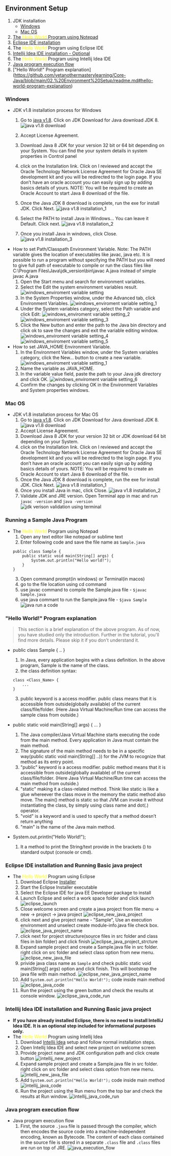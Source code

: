## Environment Setup ##
1. JDK installation
    - [Windows](https://github.com/yetanothermasterylearning/Core-Java/blob/main/02.%20Environment%20Setup/readme.md#windows)
    - [Mac OS](https://github.com/yetanothermasterylearning/Core-Java/blob/main/02.%20Environment%20Setup/readme.md#mac-os)
2. [The <span style="color:yellow">Hello World</span> Program using Notepad](https://github.com/yetanothermasterylearning/Core-Java/blob/main/02.%20Environment%20Setup/readme.md#running-a-sample-java-program)
3. [Eclipse IDE installation](https://github.com/yetanothermasterylearning/Core-Java/blob/main/02.%20Environment%20Setup/readme.md#eclipse-ide-installation-and-running-basic-java-project)
4. The <span style="color:yellow">Hello World</span> Program using Eclipse IDE
5. [Intellij Idea IDE installation - Optional](https://github.com/yetanothermasterylearning/Core-Java/blob/main/02.%20Environment%20Setup/readme.md#intellij-idea-ide-installation-and-running-basic-java-project)
6. The <span style="color:yellow">Hello World</span> Program using Intellij Idea IDE
7. [Java program execution flow](https://github.com/yetanothermasterylearning/Core-Java/blob/main/02.%20Environment%20Setup/readme.md#java-program-execution-flow)
8. ["Hello World!" Program explanation] (https://github.com/yetanothermasterylearning/Core-Java/blob/main/02.%20Environment%20Setup/readme.md#hello-world-program-explanation)
### Windows ###
- JDK v1.8 installation process for Windows
    1. Go to [java v1.8](https://www.oracle.com/java/technologies/downloads/#java8). Click on JDK Download for Java download JDK 8.
    ![java v1.8 download](https://github.com/yetanothermasterylearning/Core-Java/blob/main/02.%20Environment%20Setup/Pictures/windows_jdk_v1.8_download.png)
    2. Accept License Agreement.
    3. Download Java 8 JDK for your version 32 bit or 64 bit depending on your System. You can find the your system details in system properties in Control panel

    4. click on the Installation link. Click on I reviewed and accept the Oracle Technology Network License Agreement for Oracle Java SE development kit and you will be redirected to the login page. If you don’t have an oracle account you can easily sign up by adding basics details of yours.
    NOTE: You will be required to create an Oracle Account to start Java 8 download of the file.
    5. Once the Java JDK 8 download is complete, run the exe for install JDK. Click Next.
    ![java v1.8 installation_1](https://github.com/yetanothermasterylearning/Core-Java/blob/main/02.%20Environment%20Setup/Pictures/windows_jdk_installation_1.png)
    6. Select the PATH to install Java in Windows… You can leave it Default. Click next.
    ![java v1.8 installation_2](https://github.com/yetanothermasterylearning/Core-Java/blob/main/02.%20Environment%20Setup/Pictures/windows_jdk_installation_2.png)
    7. Once you install Java in windows, click Close.
    ![java v1.8 installation_3](https://github.com/yetanothermasterylearning/Core-Java/blob/main/02.%20Environment%20Setup/Pictures/windows_jdk_installation_3.png)
- How to set Path/Classpath Environment Variable.
    Note: The PATH variable gives the location of executables like javac, java etc. It is possible to run a program without specifying the PATH but you will need to give full path of executable to compile or run the class files like C:\Program Files\Java\jdk_version\bin\javac A.java instead of simple javac A.java
    1. Open the Start menu and search for environment variables.
    2. Select the Edit the system environment variables result.
    ![windows_enviroment variable setting](https://github.com/yetanothermasterylearning/Core-Java/blob/main/02.%20Environment%20Setup/Pictures/windows_enviroment%20variable%20setting.png)
    3. In the System Properties window, under the Advanced tab, click Environment Variables.
    ![windows_enviroment variable setting_1](https://github.com/yetanothermasterylearning/Core-Java/blob/main/02.%20Environment%20Setup/Pictures/windows_enviroment%20variable%20setting_1.png)
    4. Under the System variables category, select the Path variable and click Edit:
    ![windows_enviroment variable setting_2](https://github.com/yetanothermasterylearning/Core-Java/blob/main/02.%20Environment%20Setup/Pictures/windows_enviroment%20variable%20setting_2.png)
    ![windows_enviroment variable setting_3](https://github.com/yetanothermasterylearning/Core-Java/blob/main/02.%20Environment%20Setup/Pictures/windows_enviroment%20variable%20setting_3.png)
    5. Click the New button and enter the path to the Java bin directory and click ok to save the changes and exit the variable editing window.
    ![windows_enviroment variable setting_4](https://github.com/yetanothermasterylearning/Core-Java/blob/main/02.%20Environment%20Setup/Pictures/windows_enviroment%20variable%20setting_4.png)
    ![windows_enviroment variable setting_5](https://github.com/yetanothermasterylearning/Core-Java/blob/main/02.%20Environment%20Setup/Pictures/windows_enviroment%20variable%20setting_5.png)
- How to set JAVA_HOME Environment Variable.
    1. In the Environment Variables window, under the System variables category, click the New… button to create a new variable.
    ![windows_enviroment variable setting_1](https://github.com/yetanothermasterylearning/Core-Java/blob/main/02.%20Environment%20Setup/Pictures/windows_enviroment%20variable%20setting_1.png)
    2. Name the variable as JAVA_HOME.
    3. In the variable value field, paste the path to your Java jdk directory and click OK.
    ![windows_enviroment variable setting_6](https://github.com/yetanothermasterylearning/Core-Java/blob/main/02.%20Environment%20Setup/Pictures/windows_enviroment%20variable%20setting_6.png)
    4. Confirm the changes by clicking OK in the Environment Variables and System properties windows.

### Mac OS ###
- JDK v1.8 installation process for Mac OS
    1. Go to [java v1.8](https://www.oracle.com/java/technologies/downloads/#java8). Click on JDK Download for Java download JDK 8.
    ![java v1.8 download](https://github.com/yetanothermasterylearning/Core-Java/blob/main/02.%20Environment%20Setup/Pictures/jdk_v1.8_download.png)
    2. Accept License Agreement.
    3. Download Java 8 JDK for your version 32 bit or JDK download 64 bit depending on your System.
    4. click on the Installation link. Click on I reviewed and accept the Oracle Technology Network License Agreement for Oracle Java SE development kit and you will be redirected to the login page. If you don’t have an oracle account you can easily sign up by adding basics details of yours.
    NOTE: You will be required to create an Oracle Account to start Java 8 download of the file.
    5. Once the Java JDK 8 download is complete, run the exe for install JDK. Click Next.
    ![java v1.8 installation_1](https://github.com/yetanothermasterylearning/Core-Java/blob/main/02.%20Environment%20Setup/Pictures/jdk_installation_1.png)
    6. Once you install Java in mac, click Close.
    ![java v1.8 installation_2](https://github.com/yetanothermasterylearning/Core-Java/blob/main/02.%20Environment%20Setup/Pictures/jdk_installation_2.png)
    7. Validate JDK and JRE version. Open Terminal app in mac and run `javac -version` and `java -version`
    ![jdk verison validation using terminal](https://github.com/yetanothermasterylearning/Core-Java/blob/main/02.%20Environment%20Setup/Pictures/terminal_jdk_jre_version_check.png)

### Running a Sample Java Program ###
- The <span style="color:yellow">Hello World</span> Program using Notepad
    1. Open any text editor like notepad or sublime text
    2. Enter following code and save the file name as `Sample.java`
    ```
    public class Sample {
        public static void main(String[] args) {
            System.out.println("Hello world!");
        }
    }
    ```
    3. Open command prompt(in windows) or Terminal(in macos)
    4. go to the file location using cd command
    5. use javac command to compile the Sample.java file - `$javac Sample.java`
    6. use java commant to run the Sample.java file - `$java Sample`
    ![java run a code](https://github.com/yetanothermasterylearning/Core-Java/blob/main/02.%20Environment%20Setup/Pictures/java_code_run.png)

### "Hello World!" Program explanation ###
> This section is a brief explanation of the above program. As of now, you have studied only the introduction. Further in the tutorial, you'll find more details. Please skip it if you don't understand it.
- public class Sample { .. }
    1. In Java, every application begins with a class definition. In the above program, Sample is the name of the class.
    2. the class definition syntax:
    ```
    class <Class_Name> {
        ...
    }
    ``` 
    3. public keyword is a access modifier. public class means that it is accessible from outside(globally available) of the current class/file/folder. (Here Java Virtual Machine/Run time can access the sample class from outside.)

- public static void main(String[] args) { ... }
    1. The Java compiler/Java Virtual Machine starts executing the code from the main method. Every application in Java must contain the main method.
    2. The signature of the main method needs to be in a specific way(public static void main(String[] ..)) for the JVM to recognize that method as its entry point.
    3. "public" keyword is a access modifier. public method means that it is accessible from outside(globally available) of the current class/file/folder. (Here Java Virtual Machine/Run time can access the main method from outside.)
    4. "static" making it a class-related method. Think like static is like a glue whereever the class move in the memory the static method also move. The main() method is static so that JVM can invoke it without instantiating the class, by simply using class name and dot(.) operator.
    5. "void" is a keyword and is used to specify that a method doesn’t return anything
    6. "main" is the name of the Java main method.

- System.out.println("Hello World!");
    1. It a method to print the String/text provide in the brackets () to standard output (console or cmd).

### Eclipse IDE installation and Running Basic java project ###
- The <span style="color:yellow">Hello World</span> Program using Eclipse
    1. Download Eclipse [Installer](http://www.eclipse.org/downloads)
    2. Start the Eclipse Installer executable
    3. Select the Eclipse IDE for java EE Developer package to install
    4. Launch Eclipse and select a work space folder and click launch
    ![eclipse_launch](https://github.com/yetanothermasterylearning/Core-Java/blob/main/02.%20Environment%20Setup/Pictures/eclipse_launch.png)
    5. Close welcome screen and create a java project from file menu -> new -> project -> java project
    ![eclipse_new_java_project](https://github.com/yetanothermasterylearning/Core-Java/blob/main/02.%20Environment%20Setup/Pictures/eclipse_new_java_project.png)
    6. click next and give project name - "Sample", Use an execution environment  and unselect create module-info.java file check box.
    ![eclipse_java_project_name](https://github.com/yetanothermasterylearning/Core-Java/blob/main/02.%20Environment%20Setup/Pictures/eclipse_java_project_name.png)
    7. click next for project structure(source files in src folder and class files in bin folder) and click finish
    ![eclipse_java_project_strcture](https://github.com/yetanothermasterylearning/Core-Java/blob/main/02.%20Environment%20Setup/Pictures/eclipse_java_project_strcture.png)
    8. Expand sample project and create a Sample.java file in src folder. right click on src folder and select class option from new menu.
    ![eclipse_new_java_file](https://github.com/yetanothermasterylearning/Core-Java/blob/main/02.%20Environment%20Setup/Pictures/eclipse_new_java_file.png)
    9. privide java class name as `Sample` and check public static void main(String[] args) option and click finish. This will bootstrap the java file with main method.
    ![eclipse_new_java_project_name](https://github.com/yetanothermasterylearning/Core-Java/blob/main/02.%20Environment%20Setup/Pictures/eclipse_new_java_project_name.png)
    10. Add `System.out.println("Hello World!");` code inside main method
    ![eclipse_java_code](https://github.com/yetanothermasterylearning/Core-Java/blob/main/02.%20Environment%20Setup/Pictures/eclipse_java_code.png)
    11. Run the project using the green button and check the results at console window.
    ![eclipse_java_code_run](https://github.com/yetanothermasterylearning/Core-Java/blob/main/02.%20Environment%20Setup/Pictures/eclipse_java_code_run.png)

### Intellij Idea IDE installation and Running Basic java project ###
- **If you have already installed Eclipse, there is no need to install IntelliJ Idea IDE. It is an optional step included for informational purposes only.**
- The <span style="color:yellow">Hello World</span> Program using Intellij Idea
    1. Download [Intellij Idea](https://www.jetbrains.com/idea/download/#section=mac) setup and follow normal installation steps.
    2. Open Intellij Idea IDE and select new project on welcome screen
    3. Provide project name and JDK configuration path and click create button
    ![intellij_new_project](https://github.com/yetanothermasterylearning/Core-Java/blob/main/02.%20Environment%20Setup/Pictures/intellij_new_project.png)
    4. Expand sample project and create a Sample.java file in src folder. right click on src folder and select class option from new menu.
    ![intellij_new_java_file](https://github.com/yetanothermasterylearning/Core-Java/blob/main/02.%20Environment%20Setup/Pictures/intellij_new_java_file.png)
    5. Add `System.out.println("Hello World!");` code inside main method
    ![intellij_java_code](https://github.com/yetanothermasterylearning/Core-Java/blob/main/02.%20Environment%20Setup/Pictures/intellij_java_code.png)
    6. Run the project using the Run menu from the top bar and check the results at Run window.
    ![intellij_java_code_run](https://github.com/yetanothermasterylearning/Core-Java/blob/main/02.%20Environment%20Setup/Pictures/intellij_java_code_run.png)


### Java program execution flow ###
- Java program execution flow
    1. First, the source `.java` file is passed through the compiler, which then encodes the source code into a machine-independent encoding, known as Bytecode. The content of each class contained in the source file is stored in a separate `.class` file and `.class` files are run on top of JRE.
    ![java_execution_flow](https://github.com/yetanothermasterylearning/Core-Java/blob/main/02.%20Environment%20Setup/Pictures/java_execution_flow.png)


